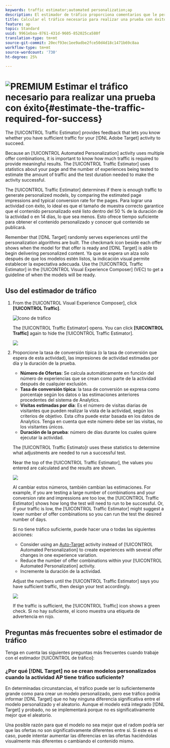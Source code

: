 ```yaml
---
keywords: traffic estimator;automated personalization;ap
description: El estimador de tráfico proporciona comentarios que le permiten saber si tiene tráfico suficiente para que la actividad de Adobe Target tenga éxito.
title: Calcular el tráfico necesario para realizar una prueba con éxito
feature: ap
topic: Standard
uuid: 9961ebaa-8761-431d-9605-852025ca580f
translation-type: tm+mt
source-git-commit: 20ecf93ec1ee9adbe2fce50d4d18c1471b69c8aa
workflow-type: tm+mt
source-wordcount: '730'
ht-degree: 25%

---
```



# ![PREMIUM](/help/assets/premium.png) Estimar el tráfico necesario para realizar una prueba con éxito{#estimate-the-traffic-required-for-success}

The [!UICONTROL Traffic Estimator] provides feedback that lets you know whether you have sufficient traffic for your [!DNL Adobe Target] activity to succeed.

Because an [!UICONTROL Automated Personalization] activity uses multiple offer combinations, it is important to know how much traffic is required to provide meaningful results. The [!UICONTROL Traffic Estimator] uses statistics about your page and the number of experiences being tested to estimate the amount of traffic and the test duration needed to make the activity successful.

The [!UICONTROL Traffic Estimator] determines if there is enough traffic to generate personalized models, by comparing the estimated page impressions and typical conversion rate for the pages. Para lograr una actividad con éxito, lo ideal es que el tamaño de muestra correcto garantice que el contenido personalizado esté listo dentro del 50 % de la duración de la actividad o en 14 días, lo que sea menos. Esto ofrece tiempo suficiente para obtener el contenido personalizado y conocer qué contenido se publicará.

Remember that [!DNL Target] randomly serves experiences until the personalization algorithms are built. The checkmark icon beside each offer shows when the model for that offer is ready and [!DNL Target] is able to begin delivering personalized content. Ya que se espera un alza solo después de que los modelos estén listos, la indicación visual permite establecer la expectativa adecuada. Use the [!UICONTROL Traffic Estimator] in the [!UICONTROL Visual Experience Composer] (VEC) to get a guideline of when the models will be ready.

## Uso del estimador de tráfico

1. From the [!UICONTROL Visual Experience Composer], click **[!UICONTROL Traffic]**.

   ![Icono de tráfico](/help/c-activities/t-automated-personalization/assets/icon-traffic.png)

   The [!UICONTROL Traffic Estimator] opens. You can click **[!UICONTROL Traffic]** again to hide the [!UICONTROL Traffic Estimator].

   ![](assets/ap_est.png)

1. Proporcione la tasa de conversión típica (o la tasa de conversión que espera de esta actividad), las impresiones de actividad estimadas por día y la duración de la prueba.

   * **Número de Ofertas**: Se calcula automáticamente en función del número de experiencias que se crean como parte de la actividad después de cualquier exclusión.
   * **Tasa de conversión típica**: la tasa de conversión se expresa como porcentaje según los datos o las estimaciones anteriores procedentes del sistema de Analytics.
   * **Visitas estimadas por día**: Es el número de visitas diarias de visitantes que pueden realizar la vista de la actividad, según los criterios de objetivo. Esta cifra puede estar basada en los datos de Analytics. Tenga en cuenta que este número debe ser las visitas, no los visitantes únicos.
   * **Duración de la prueba**: número de días durante los cuales quiere ejecutar la actividad.

   The [!UICONTROL Traffic Estimato]r uses these statistics to determine what adjustments are needed to run a successful test.

   Near the top of the [!UICONTROL Traffic Estimator], the values you entered are calculated and the results are shown.

   ![](assets/ap_est_no.png)

   Al cambiar estos números, también cambian las estimaciones. For example, if you are testing a large number of combinations and your conversion rate and impressions are too low, the [!UICONTROL Traffic Estimator] shows how long the test will need to run to be successful. Or, if your traffic is low, the [!UICONTROL Traffic Estimator] might suggest a lower number of offer combinations so you can run the test the desired number of days.

   Si no tiene tráfico suficiente, puede hacer una o todas las siguientes acciones:

   * Consider using an [Auto-Target](/help/c-activities/auto-target-to-optimize.md) activity instead of [!UICONTROL Automated Personalization] to create experiences with several offer changes in one experience variation.
   * Reduce the number of offer combinations within your [!UICONTROL Automated Personalization] activity.
   * Incremente la duración de la actividad.

   Adjust the numbers until the [!UICONTROL Traffic Estimator] says you have sufficient traffic, then design your test accordingly.

   ![](assets/ap_est_yes.png)

   If the traffic is sufficient, the [!UICONTROL Traffic] icon shows a green check. Si no hay suficiente, el icono muestra una etiqueta de advertencia en rojo.

## Preguntas más frecuentes sobre el estimador de tráfico

Tenga en cuenta las siguientes preguntas más frecuentes cuando trabaje con el estimador [!UICONTROL de tráfico]:

### ¿Por qué [!DNL Target] no se crean modelos personalizados cuando la actividad AP tiene tráfico suficiente?

En determinadas circunstancias, el tráfico puede ser lo suficientemente grande como para crear un modelo personalizado, pero ese tráfico podría informar [!DNL Target] que no hay ninguna diferencia significativa entre el modelo personalizado y el aleatorio. Aunque el modelo está integrado [!DNL Target] y probado, no se implementará porque no es significativamente mejor que el aleatorio.

Una posible razón para que el modelo no sea mejor que el radom podría ser que las ofertas no son significativamente diferentes entre sí. Si este es el caso, puede intentar aumentar las diferencias en las ofertas haciéndolas visualmente más diferentes o cambiando el contenido mismo.
